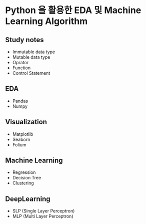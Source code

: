 # Python 을 활용한 EDA 및 Machine Learning Algorithm

## Study notes
- Immutable data type
- Mutable data type
- Oprator
- Function
- Control Statement

## EDA
- Pandas
- Numpy

## Visualization
- Matplotlib
- Seaborn
- Folium

## Machine Learning
- Regression
- Decision Tree
- Clustering

## DeepLearning
- SLP (Single Layer Perceptron)
- MLP (Multi Layer Perceptron)
